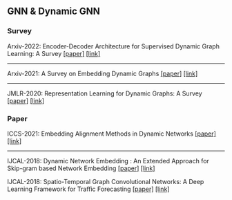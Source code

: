 ## GNN & Dynamic GNN


### Survey

Arxiv-2022: Encoder-Decoder Architecture for Supervised Dynamic Graph Learning: A Survey [[paper]](./papers/2203.10480.pdf) [[link]](https://arxiv.org/abs/2203.10480)


---


Arxiv-2021: A Survey on Embedding Dynamic Graphs [[paper]](./papers/2101.01229.pdf) [[link]](https://arxiv.org/abs/2101.01229)


---


JMLR-2020: Representation Learning for Dynamic Graphs: A Survey [[paper]](./papers/1905.11485.pdf) [[link]](https://arxiv.org/abs/1905.11485)


### Paper


ICCS-2021: Embedding Alignment Methods in Dynamic Networks [[paper]](./papers/GLB_Embedding_alignment_methods_in_dynamic_networks.pdf) [[link]](https://link.springer.com/chapter/10.1007/978-3-030-77961-0_48)


---


IJCAL-2018: Dynamic Network Embedding :
An Extended Approach for Skip-gram based Network Embedding [[paper]](./papers/0288.pdf) [[link]](https://www.ijcai.org/proceedings/2018/288)


IJCAL-2018: Spatio-Temporal Graph Convolutional Networks: A Deep Learning Framework for Traffic Forecasting [[paper]](./papers/0505.pdf) [[link]](https://arxiv.org/abs/1709.04875)













